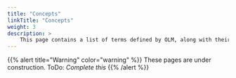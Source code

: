 ```yaml
---
title: "Concepts"
linkTitle: "Concepts"
weight: 3
description: >
    This page contains a list of terms defined by OLM, along with their definitions and common Aliases. 
---
```


{{% alert title="Warning" color="warning" %}}
These pages are under construction. 
ToDo: *Complete this*
{{% /alert %}}


